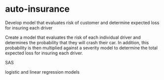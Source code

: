 # auto-insurance

Develop model that evaluates risk of customer and determine expected loss for insuring each driver

Create a model that evaluates the risk of each individual driver and determines the probability that they will crash their car. In addition, this probability is then multiplied against a severity model to determine the total expected loss for insuring each driver.

SAS

logistic and linear regression models
